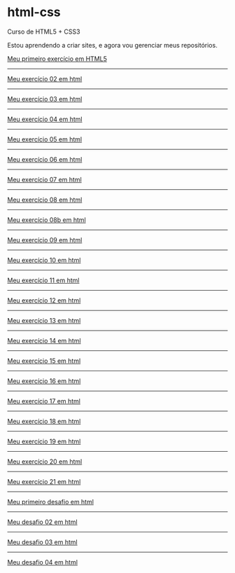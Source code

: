 # html-css
 Curso de HTML5 + CSS3

Estou aprendendo a criar sites, e agora vou gerenciar meus repositórios.

<a href="https://augustomedeiros13.github.io/html-css/exercícios/ex001/">Meu primeiro exercício em HTML5</a>
<hr>
<a href="https://augustomedeiros13.github.io/html-css/exercícios/ex002/">Meu exercício 02 em html</a>
<hr>
<a href="https://augustomedeiros13.github.io/html-css/exercícios/ex003/">Meu exercício 03 em html</a>
<hr>
<a href="https://augustomedeiros13.github.io/html-css/exercícios/ex004/">Meu exercício 04 em html</a>
<hr>
<a href="https://augustomedeiros13.github.io/html-css/exercícios/ex005/">Meu exercício 05 em html</a>
<hr>
<a href="https://augustomedeiros13.github.io/html-css/exercícios/ex006/">Meu exercício 06 em html</a>
<hr>
<a href="https://augustomedeiros13.github.io/html-css/exercícios/ex007/">Meu exercício 07 em html</a>
<hr>
<a href="https://augustomedeiros13.github.io/html-css/exercícios/ex008/">Meu exercício 08 em html</a>
<hr>
<a href="https://augustomedeiros13.github.io/html-css/exercícios/ex008b/">Meu exercício 08b em html</a>
<hr>
<a href="https://augustomedeiros13.github.io/html-css/exercícios/ex009/">Meu exercício 09 em html</a>
<hr>
<a href="https://augustomedeiros13.github.io/html-css/exercícios/ex010/">Meu exercício 10 em html</a>
<hr>
<a href="https://augustomedeiros13.github.io/html-css/exercícios/ex011/">Meu exercício 11 em html</a>
<hr>
<a href="https://augustomedeiros13.github.io/html-css/exercícios/ex012/">Meu exercício 12 em html</a>
<hr>
<a href="https://augustomedeiros13.github.io/html-css/exercícios/ex013/">Meu exercício 13 em html</a>
<hr>
<a href="https://augustomedeiros13.github.io/html-css/exercícios/ex014/">Meu exercício 14 em html</a>
<hr>
<a href="https://augustomedeiros13.github.io/html-css/exercícios/ex015/">Meu exercício 15 em html</a>
<hr>
<a href="https://augustomedeiros13.github.io/html-css/exercícios/ex016/">Meu exercício 16 em html</a>
<hr>
<a href="https://augustomedeiros13.github.io/html-css/exercícios/ex017/">Meu exercício 17 em html</a>
<hr>
<a href="https://augustomedeiros13.github.io/html-css/exercícios/ex018/">Meu exercício 18 em html</a>
<hr>
<a href="https://augustomedeiros13.github.io/html-css/exercícios/ex019/">Meu exercício 19 em html</a>
<hr>
<a href="https://augustomedeiros13.github.io/html-css/exercícios/ex020/">Meu exercício 20 em html</a>
<hr>
<a href="https://augustomedeiros13.github.io/html-css/exercícios/ex021/">Meu exercício 21 em html</a>
<hr>
<a href="https://augustomedeiros13.github.io/html-css/desafios/desafio01/desafio01.html">Meu primeiro desafio em html</a>
<hr>
<a href="https://augustomedeiros13.github.io/html-css/desafios/desafio02/desafio02.html">Meu desafio 02 em html</a>
<hr>
<a href="https://augustomedeiros13.github.io/html-css/desafios/desafio03/desafio03.html">Meu desafio 03 em html</a>
<hr>
<a href="https://augustomedeiros13.github.io/html-css/desafios/desafio04/android.html">Meu desafio 04 em html</a>